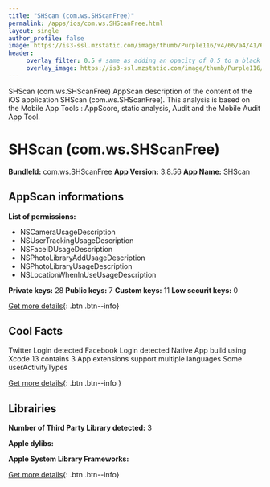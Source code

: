 ```yaml
---
title: "SHScan (com.ws.SHScanFree)"
permalink: /apps/ios/com.ws.SHScanFree.html
layout: single
author_profile: false
image: https://is3-ssl.mzstatic.com/image/thumb/Purple116/v4/66/a4/41/66a4419c-1c29-6997-b99a-8a6d99eacc38/AppIcon-0-0-1x_U007emarketing-0-0-0-7-0-0-sRGB-0-0-0-GLES2_U002c0-512MB-85-220-0-0.png/512x512bb.jpg
header: 
     overlay_filter: 0.5 # same as adding an opacity of 0.5 to a black background
     overlay_image: https://is3-ssl.mzstatic.com/image/thumb/Purple116/v4/66/a4/41/66a4419c-1c29-6997-b99a-8a6d99eacc38/AppIcon-0-0-1x_U007emarketing-0-0-0-7-0-0-sRGB-0-0-0-GLES2_U002c0-512MB-85-220-0-0.png/512x512bb.jpg
---
```

SHScan (com.ws.SHScanFree) AppScan description of the content of the iOS application SHScan (com.ws.SHScanFree). This analysis is based on the Mobile App Tools : AppScore, static analysis, Audit and the Mobile Audit App Tool.

# SHScan (com.ws.SHScanFree)

**BundleId:** com.ws.SHScanFree
**App Version:** 3.8.56
**App Name:** SHScan


## AppScan informations 

**List of permissions:** 
- NSCameraUsageDescription
- NSUserTrackingUsageDescription
- NSFaceIDUsageDescription
- NSPhotoLibraryAddUsageDescription
- NSPhotoLibraryUsageDescription
- NSLocationWhenInUseUsageDescription
  
  
**Private keys:** 28
**Public keys:** 7
**Custom keys:** 11
**Low securit keys:** 0
  
[Get more details](/pricing.html){: .btn .btn--info}

## Cool Facts

Twitter Login detected
Facebook Login detected
Native App
build using Xcode 13
contains 3 App extensions
support multiple languages
Some userActivityTypes
  
[Get more details](/pricing.html){: .btn .btn--info }

## Librairies 
**Number of Third Party Library detected:** 3


**Apple dylibs:**


**Apple System Library Frameworks:**


  
[Get more details](/pricing.html){: .btn .btn--info}

